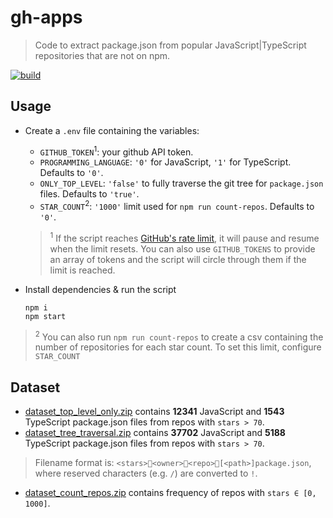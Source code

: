 # gh-apps

> Code to extract package.json from popular JavaScript|TypeScript repositories that are not on npm.

[![build](https://badges.iamnapo.me/ci/iamnapo/gh-apps)](https://github.com/iamnapo/gh-apps/actions)

## Usage

- Create a `.env` file containing the variables:

  - `GITHUB_TOKEN`<sup>1</sup>: your github API token.
  - `PROGRAMMING_LANGUAGE`: `'0'` for JavaScript, `'1'` for TypeScript. Defaults to `'0'`.
  - `ONLY_TOP_LEVEL`: `'false'` to fully traverse the git tree for `package.json` files. Defaults to `'true'`.
  - `STAR_COUNT`<sup>2</sup>: `'1000'` limit used for `npm run count-repos`. Defaults to `'0'`.
    <br/>

  > <sup>1</sup> If the script reaches [GitHub's rate limit](https://developer.github.com/v3/#rate-limiting), it will pause and resume when the limit resets. You can also use `GITHUB_TOKENS` to provide an array of tokens and the script will circle through them if the limit is reached.

- Install dependencies & run the script

  ```console
  npm i
  npm start
  ```

> <sup>2</sup> You can also run `npm run count-repos` to create a csv containing the number of repositories for each star count. To set this limit, configure `STAR_COUNT`

## Dataset

- [dataset_top_level_only.zip](./dataset_top_level_only.zip) contains **12341** JavaScript and **1543** TypeScript package.json files from repos with `stars > 70`.
- [dataset_tree_traversal.zip](./dataset_tree_traversal.zip) contains **37702** JavaScript and **5188** TypeScript package.json files from repos with `stars > 70`.

> Filename format is: `<stars>📎<owner>📎<repo>📎[<path>]package.json`, where reserved characters (e.g. `/`) are converted to `!`.

- [dataset_count_repos.zip](./dataset_count_repos.zip) contains frequency of repos with `stars ∈ [0, 1000]`.
